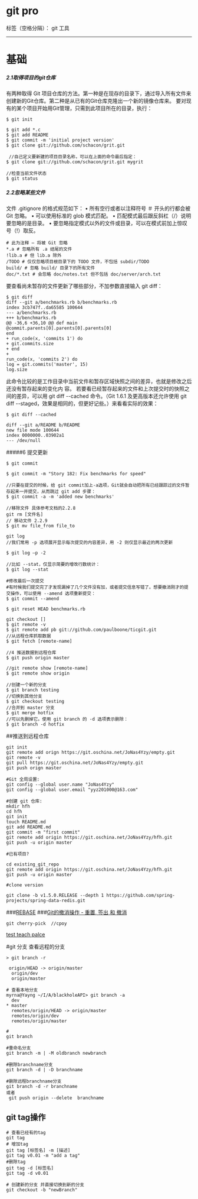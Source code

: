 # git pro

标签（空格分隔）： git 工具

---

# 基础

##### 2.1取得项目的git仓库
有两种取得 Git 项目仓库的方法。第一种是在现存的目录下，通过导入所有文件来创建新的Git仓库。第二种是从已有的Git仓库克隆出一个新的镜像仓库来。
要对现有的某个项目开始用Git管理，只需到此项目所在的目录，执行：
```
$ git init    
```

```
$ git add *.c 
$ git add README
$ git commit -m 'initial project version'  
$ git clone git://github.com/schacon/grit.git

 //自己定义要新建的项目目录名称，可以在上面的命令最后指定：
$ git clone git://github.com/schacon/grit.git mygrit

//检查当前文件状态
$ git status

```

##### 2.2忽略某些文件

文件 .gitignore 的格式规范如下：
• 所有空行或者以注释符号 ＃ 开头的行都会被 Git 忽略。
• 可以使用标准的 glob 模式匹配。
• 匹配模式最后跟反斜杠（/）说明要忽略的是目录。
• 要忽略指定模式以外的文件或目录，可以在模式前加上惊叹号（!）取反。

```
# 此为注释 – 将被 Git 忽略
*.a # 忽略所有 .a 结尾的文件
!lib.a # 但 lib.a 除外
/TODO # 仅仅忽略项目根目录下的 TODO 文件，不包括 subdir/TODO
build/ # 忽略 build/ 目录下的所有文件
doc/*.txt # 会忽略 doc/notes.txt 但不包括 doc/server/arch.txt

```

要查看尚未暂存的文件更新了哪些部分，不加参数直接输入 git diff：
```
$ git diff
diff --git a/benchmarks.rb b/benchmarks.rb
index 3cb747f..da65585 100644
--- a/benchmarks.rb
+++ b/benchmarks.rb
@@ -36,6 +36,10 @@ def main
@commit.parents[0].parents[0].parents[0]
end
+ run_code(x, 'commits 1') do
+ git.commits.size
+ end
+
run_code(x, 'commits 2') do
log = git.commits('master', 15)
log.size
```

此命令比较的是工作目录中当前文件和暂存区域快照之间的差异，也就是修改之后还没有暂存起来的变化内
容。
若要看已经暂存起来的文件和上次提交时的快照之间的差异，可以用 git diff --cached 命令。（Git 1.6.1
及更高版本还允许使用 git diff --staged，效果是相同的，但更好记些。）来看看实际的效果：
```
$ git diff --cached

diff --git a/README b/README
new file mode 100644
index 0000000..03902a1
--- /dev/null
```
#####6 提交更新
```
$ git commit

$ git commit -m "Story 182: Fix benchmarks for speed"

//只要在提交的时候，给 git commit加上-a选项，Git就会自动把所有已经跟踪过的文件暂存起来一并提交，从而跳过 git add 步骤：
$ git commit -a -m 'added new benchmarks'

//移除文件 具体参考文档的2.2.8
git rm [文件名]
// 移动文件 2.2.9
$ git mv file_from file_to

git log 
//我们常用 -p 选项展开显示每次提交的内容差异，用 -2 则仅显示最近的两次更新

$ git log –p -2

//比如 --stat，仅显示简要的增改行数统计：
$ git log --stat

#修改最后一次提交
#有时候我们提交完了才发现漏掉了几个文件没有加，或者提交信息写错了。想要撤消刚才的提交操作，可以使用 --amend 选项重新提交：
$ git commit --amend

$ git reset HEAD benchmarks.rb

git checkout []
$ git remote -v
$ git remote add pb git://github.com/paulboone/ticgit.git
//从远程仓库抓取数据
$ git fetch [remote-name]

//4 推送数据到远程仓库
$ git push origin master

//git remote show [remote-name]
$ git remote show origin

//创建一个新的分支
$ git branch testing
//切换到其他分支
$ git checkout testing
//合并到 master 分支
$ git merge hotfix
//可以先删掉它。使用 git branch 的 -d 选项表示删除：
$ git branch -d hotfix

```





##推送到远程仓库

```
git init
git remote add orign https://git.oschina.net/JoNas4Yzy/empty.git
git remote -v
git pull https://git.oschina.net/JoNas4Yzy/empty.git
git push orign master

#Git 全局设置:
git config --global user.name "JoNas4Yzy"
git config --global user.email "yyz201000@163.com"

#创建 git 仓库:
mkdir hfh
cd hfh
git init
touch README.md
git add README.md
git commit -m "first commit"
git remote add origin https://git.oschina.net/JoNas4Yzy/hfh.git
git push -u origin master

#已有项目?

cd existing_git_repo
git remote add origin https://git.oschina.net/JoNas4Yzy/hfh.git
git push -u origin master

#clone version

git clone -b v1.5.0.RELEASE --depth 1 https://github.com/spring-projects/spring-data-redis.git

```

###[REBASE](http://gitbook.liuhui998.com/4_2.html)
###[Git的撤消操作 - 重置, 签出 和 撤消](http://gitbook.liuhui998.com/4_9.html)

```
git cherry-pick  //cpoy

```
[test teach palce](http://pcottle.github.io/learnGitBranching/?NODEMO)



#git 分支
查看远程的分支
```
> git branch -r 

 origin/HEAD -> origin/master
  origin/dev
  origin/master
  
# 查看本地分支
myrna@Yayng ~/I/A/blackholeAPI> git branch -a
  dev
* master
  remotes/origin/HEAD -> origin/master
  remotes/origin/dev
  remotes/origin/master

#
git branch

#重命名分支
git branch -m | -M oldbranch newbranch

#删除branchname分支
git branch -d | -D branchname 

#删除远程branchname分支
git branch -d -r branchname 
或者
 git push origin --delete  branchname

```

## git tag操作

```
# 查看已经有的tag
git tag 
# 增加tag
git tag [标签名] -m [描述]
git tag v0.01 -m "add a tag"
#删除tag
git tag -d [标签名]
git tag -d v0.01
```



```
# 创建新的分支 并直接切换到新的分支
git checkout -b "newBranch"
```


